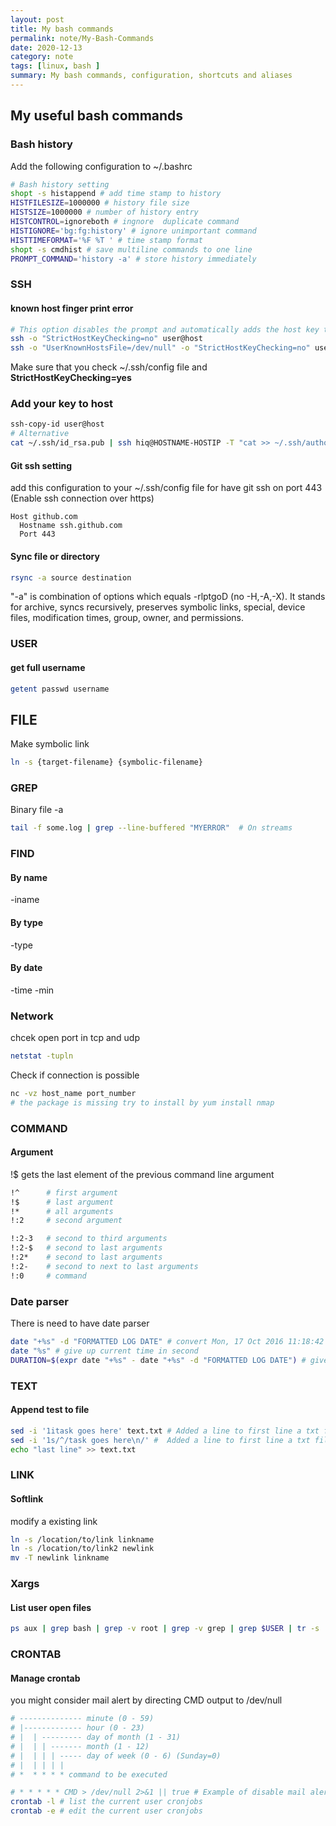 ```yaml
---
layout: post
title: My bash commands
permalink: note/My-Bash-Commands
date: 2020-12-13
category: note
tags: [linux, bash ]
summary: My bash commands, configuration, shortcuts and aliases
---
```


## My useful bash commands

### Bash history

Add the following configuration to ~/.bashrc

```bash
# Bash history setting
shopt -s histappend # add time stamp to history
HISTFILESIZE=1000000 # history file size
HISTSIZE=1000000 # number of history entry
HISTCONTROL=ignoreboth # ingnore  duplicate command 
HISTIGNORE='bg:fg:history' # ignore unimportant command
HISTTIMEFORMAT='%F %T ' # time stamp format
shopt -s cmdhist # save multiline commands to one line
PROMPT_COMMAND='history -a' # store history immediately 
```

### SSH

#### known host finger print error

```bash
# This option disables the prompt and automatically adds the host key to the ~/.ssh/known_hosts file
ssh -o "StrictHostKeyChecking=no" user@host
ssh -o "UserKnownHostsFile=/dev/null" -o "StrictHostKeyChecking=no" user@host # More extreme cases
```

Make sure that you check ~/.ssh/config file and **StrictHostKeyChecking=yes**

### Add your key to host

```bash
ssh-copy-id user@host
# Alternative  
cat ~/.ssh/id_rsa.pub | ssh hiq@HOSTNAME-HOSTIP -T "cat >> ~/.ssh/authorized_keys"
```

#### Git ssh setting

add this configuration to your ~/.ssh/config file for have git ssh on port 443 (Enable ssh connection over https)

```config
Host github.com
  Hostname ssh.github.com
  Port 443
```

#### Sync file or directory

```bash
rsync -a source destination
```

"-a" is combination of options which equals -rlptgoD (no -H,-A,-X). It stands for archive, syncs recursively, preserves symbolic links, special, device files, modification times, group, owner, and permissions.

### USER

#### get full username

```bash
getent passwd username
```

## FILE

Make symbolic link

```bash
ln -s {target-filename} {symbolic-filename}
```

### GREP

Binary file -a

```bash
tail -f some.log | grep --line-buffered "MYERROR"  # On streams
```

### FIND

#### By name

-iname

#### By type

-type

#### By date

-time -min

### Network

chcek open port in tcp and udp

```bash
netstat -tupln
```

Check if connection is possible

```bash
nc -vz host_name port_number
# the package is missing try to install by yum install nmap
```

### COMMAND

#### Argument

!$ gets the last element of the previous command line argument

```bash
!^      # first argument
!$      # last argument
!*      # all arguments
!:2     # second argument

!:2-3   # second to third arguments
!:2-$   # second to last arguments
!:2*    # second to last arguments
!:2-    # second to next to last arguments
!:0     # command
```

### Date parser

There is need to have date parser

```bash
date "+%s" -d "FORMATTED LOG DATE" # convert Mon, 17 Oct 2016 11:18:42 to 1476695922 seconds
date "%s" # give up current time in second 
DURATION=$(expr date "+%s" - date "+%s" -d "FORMATTED LOG DATE") # give time elapse from now in second
```

### TEXT

#### Append test to file

```bash
sed -i '1itask goes here' text.txt # Added a line to first line a txt file
sed -i '1s/^/task goes here\n/' #  Added a line to first line a txt file
echo "last line" >> text.txt
```

### LINK

#### Softlink

modify a existing link

```bash
ln -s /location/to/link linkname
ln -s /location/to/link2 newlink
mv -T newlink linkname
```

### Xargs

#### List user open files

```bash
ps aux | grep bash | grep -v root | grep -v grep | grep $USER | tr -s ' ' | cut -d ' ' -f 2| xargs -I proc /bin/bash -c "lsof -p proc && echo 'lineeeeeeeeeeeeeeeeeeeeeeeeeeeeeeeeeeeee'"
```

### CRONTAB

#### Manage crontab

you might consider mail alert by directing CMD output to /dev/null

```bash
# -------------- minute (0 - 59)
# |------------- hour (0 - 23)
# |  | --------- day of month (1 - 31)
# |  | | ------- month (1 - 12)
# |  | | | ----- day of week (0 - 6) (Sunday=0)
# |  | | | |
# *  * * * * command to be executed

# * * * * * CMD > /dev/null 2>&1 || true # Example of disable mail alert 
crontab -l # list the current user cronjobs
crontab -e # edit the current user cronjobs
```
